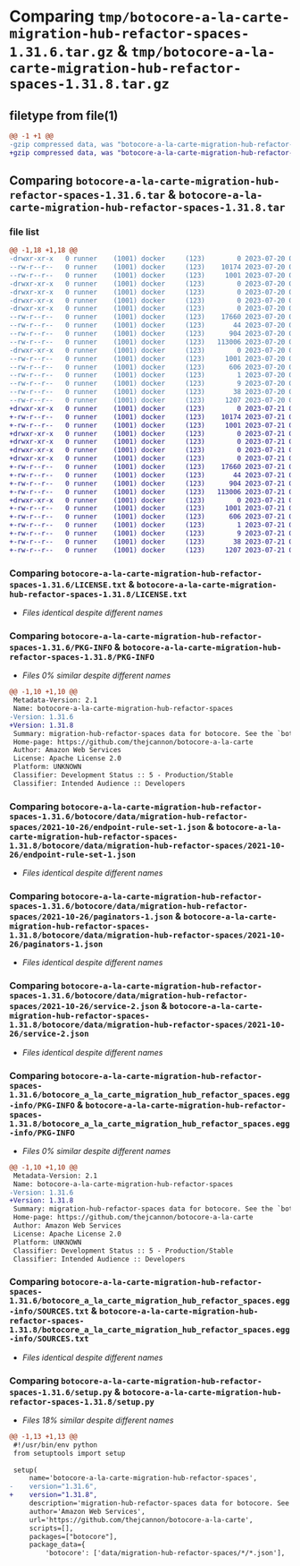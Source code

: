 # Comparing `tmp/botocore-a-la-carte-migration-hub-refactor-spaces-1.31.6.tar.gz` & `tmp/botocore-a-la-carte-migration-hub-refactor-spaces-1.31.8.tar.gz`

## filetype from file(1)

```diff
@@ -1 +1 @@
-gzip compressed data, was "botocore-a-la-carte-migration-hub-refactor-spaces-1.31.6.tar", last modified: Thu Jul 20 01:20:26 2023, max compression
+gzip compressed data, was "botocore-a-la-carte-migration-hub-refactor-spaces-1.31.8.tar", last modified: Fri Jul 21 01:21:36 2023, max compression
```

## Comparing `botocore-a-la-carte-migration-hub-refactor-spaces-1.31.6.tar` & `botocore-a-la-carte-migration-hub-refactor-spaces-1.31.8.tar`

### file list

```diff
@@ -1,18 +1,18 @@
-drwxr-xr-x   0 runner    (1001) docker     (123)        0 2023-07-20 01:20:26.782739 botocore-a-la-carte-migration-hub-refactor-spaces-1.31.6/
--rw-r--r--   0 runner    (1001) docker     (123)    10174 2023-07-20 01:20:26.000000 botocore-a-la-carte-migration-hub-refactor-spaces-1.31.6/LICENSE.txt
--rw-r--r--   0 runner    (1001) docker     (123)     1001 2023-07-20 01:20:26.782739 botocore-a-la-carte-migration-hub-refactor-spaces-1.31.6/PKG-INFO
-drwxr-xr-x   0 runner    (1001) docker     (123)        0 2023-07-20 01:20:26.778739 botocore-a-la-carte-migration-hub-refactor-spaces-1.31.6/botocore/
-drwxr-xr-x   0 runner    (1001) docker     (123)        0 2023-07-20 01:20:26.778739 botocore-a-la-carte-migration-hub-refactor-spaces-1.31.6/botocore/data/
-drwxr-xr-x   0 runner    (1001) docker     (123)        0 2023-07-20 01:20:26.778739 botocore-a-la-carte-migration-hub-refactor-spaces-1.31.6/botocore/data/migration-hub-refactor-spaces/
-drwxr-xr-x   0 runner    (1001) docker     (123)        0 2023-07-20 01:20:26.782739 botocore-a-la-carte-migration-hub-refactor-spaces-1.31.6/botocore/data/migration-hub-refactor-spaces/2021-10-26/
--rw-r--r--   0 runner    (1001) docker     (123)    17660 2023-07-20 01:19:55.000000 botocore-a-la-carte-migration-hub-refactor-spaces-1.31.6/botocore/data/migration-hub-refactor-spaces/2021-10-26/endpoint-rule-set-1.json
--rw-r--r--   0 runner    (1001) docker     (123)       44 2023-07-20 01:19:55.000000 botocore-a-la-carte-migration-hub-refactor-spaces-1.31.6/botocore/data/migration-hub-refactor-spaces/2021-10-26/examples-1.json
--rw-r--r--   0 runner    (1001) docker     (123)      904 2023-07-20 01:19:55.000000 botocore-a-la-carte-migration-hub-refactor-spaces-1.31.6/botocore/data/migration-hub-refactor-spaces/2021-10-26/paginators-1.json
--rw-r--r--   0 runner    (1001) docker     (123)   113006 2023-07-20 01:19:55.000000 botocore-a-la-carte-migration-hub-refactor-spaces-1.31.6/botocore/data/migration-hub-refactor-spaces/2021-10-26/service-2.json
-drwxr-xr-x   0 runner    (1001) docker     (123)        0 2023-07-20 01:20:26.782739 botocore-a-la-carte-migration-hub-refactor-spaces-1.31.6/botocore_a_la_carte_migration_hub_refactor_spaces.egg-info/
--rw-r--r--   0 runner    (1001) docker     (123)     1001 2023-07-20 01:20:26.000000 botocore-a-la-carte-migration-hub-refactor-spaces-1.31.6/botocore_a_la_carte_migration_hub_refactor_spaces.egg-info/PKG-INFO
--rw-r--r--   0 runner    (1001) docker     (123)      606 2023-07-20 01:20:26.000000 botocore-a-la-carte-migration-hub-refactor-spaces-1.31.6/botocore_a_la_carte_migration_hub_refactor_spaces.egg-info/SOURCES.txt
--rw-r--r--   0 runner    (1001) docker     (123)        1 2023-07-20 01:20:26.000000 botocore-a-la-carte-migration-hub-refactor-spaces-1.31.6/botocore_a_la_carte_migration_hub_refactor_spaces.egg-info/dependency_links.txt
--rw-r--r--   0 runner    (1001) docker     (123)        9 2023-07-20 01:20:26.000000 botocore-a-la-carte-migration-hub-refactor-spaces-1.31.6/botocore_a_la_carte_migration_hub_refactor_spaces.egg-info/top_level.txt
--rw-r--r--   0 runner    (1001) docker     (123)       38 2023-07-20 01:20:26.782739 botocore-a-la-carte-migration-hub-refactor-spaces-1.31.6/setup.cfg
--rw-r--r--   0 runner    (1001) docker     (123)     1207 2023-07-20 01:20:26.000000 botocore-a-la-carte-migration-hub-refactor-spaces-1.31.6/setup.py
+drwxr-xr-x   0 runner    (1001) docker     (123)        0 2023-07-21 01:21:36.203194 botocore-a-la-carte-migration-hub-refactor-spaces-1.31.8/
+-rw-r--r--   0 runner    (1001) docker     (123)    10174 2023-07-21 01:21:36.000000 botocore-a-la-carte-migration-hub-refactor-spaces-1.31.8/LICENSE.txt
+-rw-r--r--   0 runner    (1001) docker     (123)     1001 2023-07-21 01:21:36.203194 botocore-a-la-carte-migration-hub-refactor-spaces-1.31.8/PKG-INFO
+drwxr-xr-x   0 runner    (1001) docker     (123)        0 2023-07-21 01:21:36.199194 botocore-a-la-carte-migration-hub-refactor-spaces-1.31.8/botocore/
+drwxr-xr-x   0 runner    (1001) docker     (123)        0 2023-07-21 01:21:36.199194 botocore-a-la-carte-migration-hub-refactor-spaces-1.31.8/botocore/data/
+drwxr-xr-x   0 runner    (1001) docker     (123)        0 2023-07-21 01:21:36.199194 botocore-a-la-carte-migration-hub-refactor-spaces-1.31.8/botocore/data/migration-hub-refactor-spaces/
+drwxr-xr-x   0 runner    (1001) docker     (123)        0 2023-07-21 01:21:36.203194 botocore-a-la-carte-migration-hub-refactor-spaces-1.31.8/botocore/data/migration-hub-refactor-spaces/2021-10-26/
+-rw-r--r--   0 runner    (1001) docker     (123)    17660 2023-07-21 01:21:06.000000 botocore-a-la-carte-migration-hub-refactor-spaces-1.31.8/botocore/data/migration-hub-refactor-spaces/2021-10-26/endpoint-rule-set-1.json
+-rw-r--r--   0 runner    (1001) docker     (123)       44 2023-07-21 01:21:06.000000 botocore-a-la-carte-migration-hub-refactor-spaces-1.31.8/botocore/data/migration-hub-refactor-spaces/2021-10-26/examples-1.json
+-rw-r--r--   0 runner    (1001) docker     (123)      904 2023-07-21 01:21:06.000000 botocore-a-la-carte-migration-hub-refactor-spaces-1.31.8/botocore/data/migration-hub-refactor-spaces/2021-10-26/paginators-1.json
+-rw-r--r--   0 runner    (1001) docker     (123)   113006 2023-07-21 01:21:06.000000 botocore-a-la-carte-migration-hub-refactor-spaces-1.31.8/botocore/data/migration-hub-refactor-spaces/2021-10-26/service-2.json
+drwxr-xr-x   0 runner    (1001) docker     (123)        0 2023-07-21 01:21:36.203194 botocore-a-la-carte-migration-hub-refactor-spaces-1.31.8/botocore_a_la_carte_migration_hub_refactor_spaces.egg-info/
+-rw-r--r--   0 runner    (1001) docker     (123)     1001 2023-07-21 01:21:36.000000 botocore-a-la-carte-migration-hub-refactor-spaces-1.31.8/botocore_a_la_carte_migration_hub_refactor_spaces.egg-info/PKG-INFO
+-rw-r--r--   0 runner    (1001) docker     (123)      606 2023-07-21 01:21:36.000000 botocore-a-la-carte-migration-hub-refactor-spaces-1.31.8/botocore_a_la_carte_migration_hub_refactor_spaces.egg-info/SOURCES.txt
+-rw-r--r--   0 runner    (1001) docker     (123)        1 2023-07-21 01:21:36.000000 botocore-a-la-carte-migration-hub-refactor-spaces-1.31.8/botocore_a_la_carte_migration_hub_refactor_spaces.egg-info/dependency_links.txt
+-rw-r--r--   0 runner    (1001) docker     (123)        9 2023-07-21 01:21:36.000000 botocore-a-la-carte-migration-hub-refactor-spaces-1.31.8/botocore_a_la_carte_migration_hub_refactor_spaces.egg-info/top_level.txt
+-rw-r--r--   0 runner    (1001) docker     (123)       38 2023-07-21 01:21:36.203194 botocore-a-la-carte-migration-hub-refactor-spaces-1.31.8/setup.cfg
+-rw-r--r--   0 runner    (1001) docker     (123)     1207 2023-07-21 01:21:36.000000 botocore-a-la-carte-migration-hub-refactor-spaces-1.31.8/setup.py
```

### Comparing `botocore-a-la-carte-migration-hub-refactor-spaces-1.31.6/LICENSE.txt` & `botocore-a-la-carte-migration-hub-refactor-spaces-1.31.8/LICENSE.txt`

 * *Files identical despite different names*

### Comparing `botocore-a-la-carte-migration-hub-refactor-spaces-1.31.6/PKG-INFO` & `botocore-a-la-carte-migration-hub-refactor-spaces-1.31.8/PKG-INFO`

 * *Files 0% similar despite different names*

```diff
@@ -1,10 +1,10 @@
 Metadata-Version: 2.1
 Name: botocore-a-la-carte-migration-hub-refactor-spaces
-Version: 1.31.6
+Version: 1.31.8
 Summary: migration-hub-refactor-spaces data for botocore. See the `botocore-a-la-carte` package for more info.
 Home-page: https://github.com/thejcannon/botocore-a-la-carte
 Author: Amazon Web Services
 License: Apache License 2.0
 Platform: UNKNOWN
 Classifier: Development Status :: 5 - Production/Stable
 Classifier: Intended Audience :: Developers
```

### Comparing `botocore-a-la-carte-migration-hub-refactor-spaces-1.31.6/botocore/data/migration-hub-refactor-spaces/2021-10-26/endpoint-rule-set-1.json` & `botocore-a-la-carte-migration-hub-refactor-spaces-1.31.8/botocore/data/migration-hub-refactor-spaces/2021-10-26/endpoint-rule-set-1.json`

 * *Files identical despite different names*

### Comparing `botocore-a-la-carte-migration-hub-refactor-spaces-1.31.6/botocore/data/migration-hub-refactor-spaces/2021-10-26/paginators-1.json` & `botocore-a-la-carte-migration-hub-refactor-spaces-1.31.8/botocore/data/migration-hub-refactor-spaces/2021-10-26/paginators-1.json`

 * *Files identical despite different names*

### Comparing `botocore-a-la-carte-migration-hub-refactor-spaces-1.31.6/botocore/data/migration-hub-refactor-spaces/2021-10-26/service-2.json` & `botocore-a-la-carte-migration-hub-refactor-spaces-1.31.8/botocore/data/migration-hub-refactor-spaces/2021-10-26/service-2.json`

 * *Files identical despite different names*

### Comparing `botocore-a-la-carte-migration-hub-refactor-spaces-1.31.6/botocore_a_la_carte_migration_hub_refactor_spaces.egg-info/PKG-INFO` & `botocore-a-la-carte-migration-hub-refactor-spaces-1.31.8/botocore_a_la_carte_migration_hub_refactor_spaces.egg-info/PKG-INFO`

 * *Files 0% similar despite different names*

```diff
@@ -1,10 +1,10 @@
 Metadata-Version: 2.1
 Name: botocore-a-la-carte-migration-hub-refactor-spaces
-Version: 1.31.6
+Version: 1.31.8
 Summary: migration-hub-refactor-spaces data for botocore. See the `botocore-a-la-carte` package for more info.
 Home-page: https://github.com/thejcannon/botocore-a-la-carte
 Author: Amazon Web Services
 License: Apache License 2.0
 Platform: UNKNOWN
 Classifier: Development Status :: 5 - Production/Stable
 Classifier: Intended Audience :: Developers
```

### Comparing `botocore-a-la-carte-migration-hub-refactor-spaces-1.31.6/botocore_a_la_carte_migration_hub_refactor_spaces.egg-info/SOURCES.txt` & `botocore-a-la-carte-migration-hub-refactor-spaces-1.31.8/botocore_a_la_carte_migration_hub_refactor_spaces.egg-info/SOURCES.txt`

 * *Files identical despite different names*

### Comparing `botocore-a-la-carte-migration-hub-refactor-spaces-1.31.6/setup.py` & `botocore-a-la-carte-migration-hub-refactor-spaces-1.31.8/setup.py`

 * *Files 18% similar despite different names*

```diff
@@ -1,13 +1,13 @@
 #!/usr/bin/env python
 from setuptools import setup
 
 setup(
     name='botocore-a-la-carte-migration-hub-refactor-spaces',
-    version="1.31.6",
+    version="1.31.8",
     description='migration-hub-refactor-spaces data for botocore. See the `botocore-a-la-carte` package for more info.',
     author='Amazon Web Services',
     url='https://github.com/thejcannon/botocore-a-la-carte',
     scripts=[],
     packages=["botocore"],
     package_data={
         'botocore': ['data/migration-hub-refactor-spaces/*/*.json'],
```

